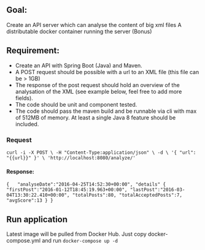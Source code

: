 ## Goal:

Create an API server which can analyse the content of big xml files
A distributable docker container running the server (Bonus)

## Requirement:
- Create an API with Spring Boot (Java) and Maven.
- A POST request should be possible with a url to an XML file (this file can be > 1GB)
- The response of the post request should hold an overview of the analysation of the XML (see example below, feel free to add more fields).
- The code should be unit and component tested.
- The code should pass the maven build and be runnable via cli with max of 512MB of memory.
At least a single Java 8 feature should be included.

### Request
``curl -i -X POST \
     -H "Content-Type:application/json" \
     -d \
  '{
    "url": "{{url}}"
  }' \
   'http://localhost:8080/analyze/'``
   
#### Response:
``{  
     "analyseDate":"2016-04-25T14:52:30+00:00",
     "details" {
         "firstPost":"2016-01-12T18:45:19.963+00:00",
         "lastPost":"2016-03-04T13:30:22.410+00:00",
         "totalPosts":80,
         "totalAcceptedPosts":7,
         "avgScore":13
     }
  }``
   
## Run application
Latest image will be pulled from Docker Hub. 
Just copy docker-compose.yml and run ``docker-compose up -d``
